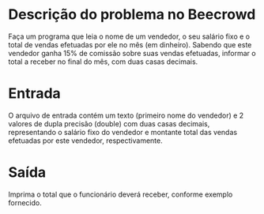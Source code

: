 # Descrição do problema no Beecrowd
Faça um programa que leia o nome de um vendedor, o seu salário fixo e o total de vendas efetuadas por ele no mês (em dinheiro).
Sabendo que este vendedor ganha 15% de comissão sobre suas vendas efetuadas, informar o total a receber no final do mês, com duas casas
decimais.

# Entrada
O arquivo de entrada contém um texto (primeiro nome do vendedor) e 2 valores de dupla precisão (double) com duas casas decimais,
representando o salário fixo do vendedor e montante total das vendas efetuadas por este vendedor, respectivamente.

# Saída
Imprima o total que o funcionário deverá receber, conforme exemplo fornecido.
